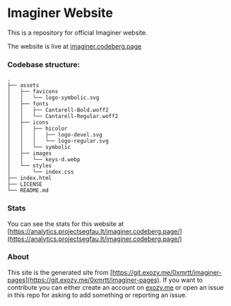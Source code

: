 # Imaginer Website

This is a repository for official Imaginer website.

The website is live at [imaginer.codeberg.page](https://imaginer.codeberg.page)

### Codebase structure:
```
.
├── assets
│   ├── favicons
│   │   └── logo-symbolic.svg
│   ├── fonts
│   │   ├── Cantarell-Bold.woff2
│   │   └── Cantarell-Regular.woff2
│   ├── icons
│   │   ├── hicolor
│   │   │   ├── logo-devel.svg
│   │   │   └── logo-regular.svg
│   │   └── symbolic
│   ├── images
│   │   └── keys-d.webp
│   └── styles
│       └── index.css
├── index.html
├── LICENSE
└── README.md
```

### Stats

You can see the stats for this website at [https://analytics.projectsegfau.lt/imaginer.codeberg.page/](https://analytics.projectsegfau.lt/imaginer.codeberg.page/)

### About

This site is the generated site from [https://git.exozy.me/0xmrtt/imaginer-pages](https://git.exozy.me/0xmrtt/imaginer-pages). If you want to contribute you can either create an account on [exozy.me](https://exozy.me) or open an issue in this repo for asking to add something or reporting an issue.
